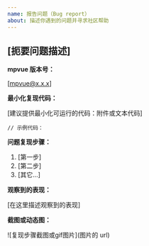 ```yaml
---
name: 报告问题（Bug report）
about: 描述你遇到的问题并寻求社区帮助
---
```

<!--
    注意：为更好的解决你的问题，请参考模板提供完整信息，准确描述问题，信息不全的 issue 将被关闭。
-->
## [扼要问题描述]

**mpvue 版本号：**

[mpvue@x.x.x]

**最小化复现代码：**

[建议提供最小化可运行的代码：附件或文本代码]

```
// 示例代码：
```

**问题复现步骤：**

1. [第一步]
2. [第二步]
3. [其它...]

**观察到的表现：**

[在这里描述观察到的表现]

**截图或动态图：**

![复现步骤截图或gif图片](图片的 url)

